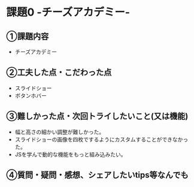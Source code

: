 
# 課題0 -チーズアカデミー-

## ①課題内容
- チーズアカデミー

## ②工夫した点・こだわった点
- スライドショー
- ボタンホバー

## ③難しかった点・次回トライしたいこと(又は機能)
- 幅と高さの細かい調整が難しかった。
- スライドショーの画像を四枚でするようにカスタムすることができなかった。
- JSを学んで動的な機能をもっと組み込みたい。

## ④質問・疑問・感想、シェアしたいtips等なんでも
